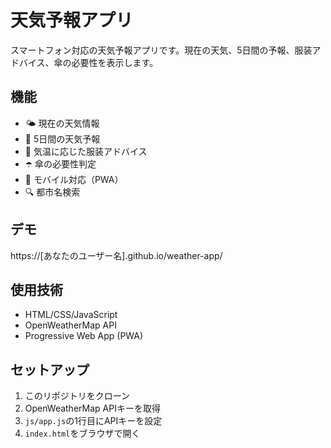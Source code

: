 # 天気予報アプリ

スマートフォン対応の天気予報アプリです。現在の天気、5日間の予報、服装アドバイス、傘の必要性を表示します。

## 機能

- 🌤️ 現在の天気情報
- 📅 5日間の天気予報  
- 👕 気温に応じた服装アドバイス
- ☂️ 傘の必要性判定
- 📱 モバイル対応（PWA）
- 🔍 都市名検索

## デモ

https://[あなたのユーザー名].github.io/weather-app/

## 使用技術

- HTML/CSS/JavaScript
- OpenWeatherMap API
- Progressive Web App (PWA)

## セットアップ

1. このリポジトリをクローン
2. OpenWeatherMap APIキーを取得
3. `js/app.js`の1行目にAPIキーを設定
4. `index.html`をブラウザで開く